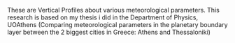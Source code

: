  These are Vertical Profiles about various meteorological parameters. This research is based on my thesis i did in the Department of Physics, UOAthens (Comparing meteorological parameters in the planetary boundary layer between the 2 biggest cities in Greece: Athens and Thessaloniki)
